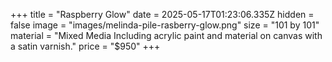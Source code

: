 +++
title = "Raspberry Glow"
date = 2025-05-17T01:23:06.335Z
hidden = false
image = "images/melinda-pile-rasberry-glow.png"
size = "101 by 101"
material = "Mixed Media Including acrylic paint and material on canvas with a satin varnish."
price = "$950"
+++
